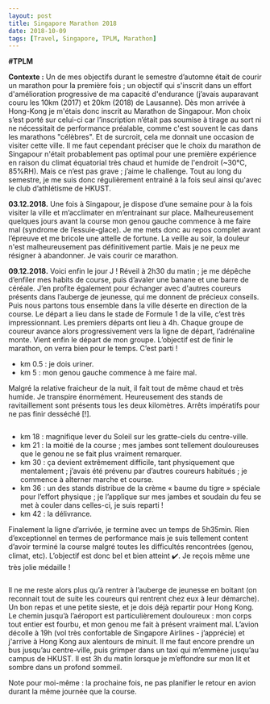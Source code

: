 ```yaml
---
layout: post
title: Singapore Marathon 2018
date: 2018-10-09
tags: [Travel, Singapore, TPLM, Marathon]
---
```


**\#TPLM**

**Contexte :** Un de mes objectifs durant le semestre d’automne était de courir un marathon pour la première fois ; un objectif qui s'inscrit dans un effort d'amélioration progressive de ma capacité d'endurance (j’avais auparavant couru les 10km (2017) et 20km (2018) de Lausanne). Dès mon arrivée à Hong-Kong je m'étais donc inscrit au Marathon de Singapour. Mon choix s’est porté sur celui-ci car l’inscription n’était pas soumise à tirage au sort ni ne nécessitait de performance préalable, comme c'est souvent le cas dans les marathons "célèbres". Et de surcroit, cela me donnait une occasion de visiter cette ville. 
Il me faut cependant préciser que le choix du marathon de Singapour n'était probablement pas optimal pour une première expérience en raison du climat équatorial très chaud et humide de l'endroit (~30°C, 85%RH). Mais ce n’est pas grave ; j’aime le challenge. Tout au long du semestre, je me suis donc régulièrement entrainé à la fois seul ainsi qu'avec le club d’athlétisme de HKUST.

**03.12.2018.** Une fois à Singapour, je dispose d’une semaine pour à la fois visiter la ville et m’acclimater en m’entrainant sur place. Malheureusement quelques jours avant la course mon genou gauche commence à me faire mal (syndrome de l’essuie-glace). Je me mets donc au repos complet avant l’épreuve et me bricole une attelle de fortune. La veille au soir, la douleur n'est malheureusement pas définitivement partie. Mais je ne peux me résigner à abandonner. Je vais courir ce marathon.

**09.12.2018.** Voici enfin le jour J ! Réveil à 2h30 du matin ; je me dépêche d’enfiler mes habits de course, puis d’avaler une banane et une barre de céréale. J’en profite également pour échanger avec d'autres coureurs présents dans l’auberge de jeunesse, qui me donnent de précieux conseils. Puis nous partons tous ensemble dans la ville déserte en direction de la course. Le départ a lieu dans le stade de Formule 1 de la ville, c’est très impressionnant. Les premiers départs ont lieu à 4h. Chaque groupe de coureur avance alors progressivement vers la ligne de départ, l’adrénaline monte. Vient enfin le départ de mon groupe. L’objectif est de finir le marathon, on verra bien pour le temps. C’est parti !

- km 0.5 : je dois uriner.
- km 5 : mon genou gauche commence à me faire mal.

Malgré la relative fraicheur de la nuit, il fait tout de même chaud et très humide. Je transpire énormément. Heureusement des stands de ravitaillement sont présents tous les deux kilomètres. Arrêts impératifs pour ne pas finir desséché [!].

<img src="../../../../assets/2018-12-09-post-Singapore-Marathon-2018/SCSM_run.jpg" alt="" />

- km 18 : magnifique lever du Soleil sur les gratte-ciels du centre-ville.
- km 21 : la moitié de la course ; mes jambes sont tellement douloureuses que le genou ne se fait plus vraiment remarquer.
- km 30 : ça devient extrêmement difficile, tant physiquement que mentalement ; j’avais été prévenu par d’autres coureurs habitués ; je commence à alterner marche et course.
- km 36 : un des stands distribue de la crème « baume du tigre » spéciale pour l’effort physique ; je l’applique sur mes jambes et soudain du feu se met à couler dans celles-ci, je suis reparti !
- km 42 : la délivrance.

Finalement la ligne d’arrivée, je termine avec un temps de 5h35min. Rien d’exceptionnel en termes de performance mais je suis tellement content d’avoir terminé la course malgré toutes les difficultés rencontrées (genou, climat, etc). L’objectif est donc bel et bien atteint ✔️. Je reçois même une très jolie médaille !

<img class="img_post" src="../../../../assets/2018-12-09-post-Singapore-Marathon-2018/SCSM_finish.jpg" alt="" />

Il ne me reste alors plus qu’à rentrer à l’auberge de jeunesse en boitant (on reconnait tout de suite les coureurs qui rentrent chez eux à leur démarche). Un bon repas et une petite sieste, et je dois déjà repartir pour Hong Kong. Le chemin jusqu’à l’aéroport est particulièrement douloureux : mon corps tout entier est fourbu, et mon genou me fait à présent vraiment mal. L’avion décolle à 19h (vol très confortable de Singapore Airlines - j’apprécie) et j'arrive à Hong Kong aux alentours de minuit. Il me faut encore prendre un bus jusqu’au centre-ville, puis grimper dans un taxi qui m’emmène jusqu’au campus de HKUST. Il est 3h du matin lorsque je m’effondre sur mon lit et sombre dans un profond sommeil.

Note pour moi-même : la prochaine fois, ne pas planifier le retour en avion durant la même journée que la course.

